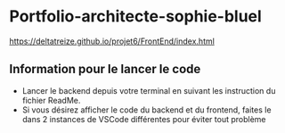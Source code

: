 # Portfolio-architecte-sophie-bluel

https://deltatreize.github.io/projet6/FrontEnd/index.html

## Information pour le lancer le code

 - Lancer le backend depuis votre terminal en suivant les instruction du fichier ReadMe.
 - Si vous désirez afficher le code du backend et du frontend, faites le dans 2 instances de VSCode différentes pour éviter tout problème
